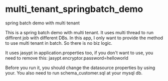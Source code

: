 # multi_tenant_springbatch_demo
spring batch demo with multi tenant

 This is a spring batch demo with multi tenant. It uses multi thread to run diffirent job with different DBs.
 In this app, I only want to provide the method to use multi tenant in batch. So there is no biz logic.
 
 It uses jasypt in application.properties too, if you don't want to use, you need to remove this:
 jasypt.encryptor.password=helloworld
 
 Before you run it, you should change the datasource properties by using your. You also need to run schema_customer.sql at your mysql db.
